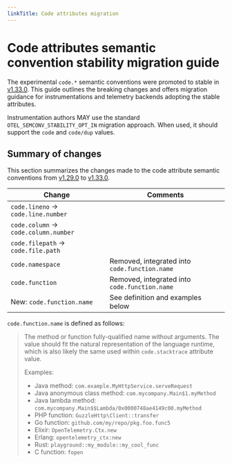 ```yaml
---
linkTitle: Code attributes migration
---
```


# Code attributes semantic convention stability migration guide

The experimental `code.*` semantic conventions were promoted to stable in
[v1.33.0](https://github.com/open-telemetry/semantic-conventions/releases/tag/v1.33.0).
This guide outlines the breaking changes and offers migration guidance for
instrumentations and telemetry backends adopting the stable attributes.

Instrumentation authors MAY use the standard `OTEL_SEMCONV_STABILITY_OPT_IN`
migration approach. When used, it should support the `code` and `code/dup`
values.

## Summary of changes

This section summarizes the changes made to the code attribute semantic
conventions from
[v1.29.0](https://github.com/open-telemetry/semantic-conventions/blob/v1.29.0/docs/attributes-registry/code.md)
to
[v1.33.0](https://github.com/open-telemetry/semantic-conventions/blob/v1.33.0/docs/attributes-registry/code.md).

<!-- prettier-ignore-start -->
| Change                                    | Comments                                      |
| ----------------------------------------- | --------------------------------------------- |
| `code.lineno` &rarr; `code.line.number`   |                                               |
| `code.column` &rarr; `code.column.number` |                                               |
| `code.filepath` &rarr; `code.file.path`   |                                               |
| `code.namespace`                          | Removed, integrated into `code.function.name` |
| `code.function`                           | Removed, integrated into `code.function.name` |
| New: `code.function.name`                 | See definition and examples below             |
<!-- prettier-ignore-end -->

`code.function.name` is defined as follows:

> The method or function fully-qualified name without arguments.
> The value should fit the natural representation of the language runtime,
> which is also likely the same used within `code.stacktrace` attribute value.
>
> Examples:
>
> * Java method: `com.example.MyHttpService.serveRequest`
> * Java anonymous class method: `com.mycompany.Main$1.myMethod`
> * Java lambda method: `com.mycompany.Main$$Lambda/0x0000748ae4149c00.myMethod`
> * PHP function: `GuzzleHttp\Client::transfer`
> * Go function: `github.com/my/repo/pkg.foo.func5`
> * Elixir: `OpenTelemetry.Ctx.new`
> * Erlang: `opentelemetry_ctx:new`
> * Rust: `playground::my_module::my_cool_func`
> * C function: `fopen`
